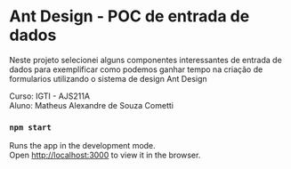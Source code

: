 # Ant Design - POC de entrada de dados

Neste projeto selecionei alguns componentes interessantes de entrada de dados para exemplificar como podemos ganhar tempo na criação de formularios utilizando o sistema de design Ant Design

Curso: IGTI - AJS211A\
Aluno: Matheus Alexandre de Souza Cometti

### `npm start`

Runs the app in the development mode.\
Open [http://localhost:3000](http://localhost:3000) to view it in the browser.
